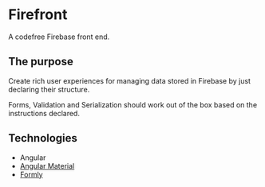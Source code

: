 # Firefront
A codefree Firebase front end.

## The purpose
Create rich user experiences for managing data stored in Firebase by just declaring their structure. 

Forms, Validation and Serialization should work out of the box based on the instructions declared.

## Technologies
- Angular
- [Angular Material](https://material.angular.io/)
- [Formly](https://ng2.angular-formly.com/)
